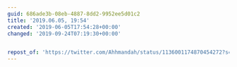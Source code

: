 ```yaml
---
guid: 686ade3b-08eb-4887-8dd2-9952ee5d01c2
title: '2019.06.05, 19:54'
created: '2019-06-05T17:54:28+00:00'
changed: '2019-09-24T07:19:30+00:00'


repost_of: 'https://twitter.com/Ahhmandah/status/1136001174870454272?s=19'
---
```



